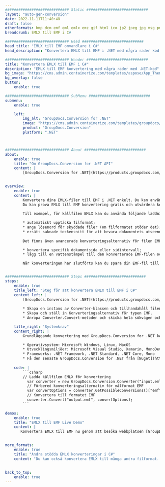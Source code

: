 ```yaml
---
############################# Static ############################
layout: "auto-gen-conversion"
date: 2022-11-11T11:40:48
draft: false
otherformats: bmp dcm emf eml emlx emz gif html ico jp2 jpeg jpg msg png psb psd svg svgz tga tif tiff webp wmf wmz
breadcrumb: EMLX till EMF i C#

############################# Head ############################
head_title: "EMLX till EMF omvandlare i C#"
head_description: "Konvertera EMLX till EMF i .NET med några rader kod. Använd GroupDocs Document Conversion API för att konvertera över 160 filformat."

############################# Header ############################
title: "Konvertera EMLX till EMF i C#"
description: "EMLX till EMF konvertering med några rader med .NET-kod"
bg_image: "https://cms.admin.containerize.com/templates/aspose/App_Themes/V3/images/bg/header1.png"
bg_overlay: false
button:
    enable: true

############################# SubMenu ############################
submenu:
    enable: true

    left:
        img_alt: "GroupDocs.Conversion for .NET"
        image: "https://cms.admin.containerize.com/templates/groupdocs/images/product-logos/90x90-noborder/groupdocs-conversion-net.png"
        product: "GroupDocs.Conversion"
        platform: ".NET"



############################# About ############################
about:
    enable: true
    title: "Om GroupDocs.Conversion for .NET API"
    content: |
        [GroupDocs.Conversion for .NET](https://products.groupdocs.com/conversion/net/) kan användas för att konvertera Microsoft Word, Excel, PowerPoint, PDF, Visio och andra format. GroupDocs.Conversion är ett fristående API som är lämpligt för back-end och interna system där hög prestanda krävs. Det beror inte på någon programvara som Microsoft eller Open Office.
    

overview:
    enable: true
    content: |
        Konvertera dina EMLX-filer till EMF i .NET enkelt. Du kan använda bara ett par C# kodrader i valfri plattform som du vill, som - Windows, Linux, macOS.
        Du kan prova EMLX till EMF konvertering gratis och utvärdera konverteringsresultatens kvalitet. Tillsammans med enkla filkonverteringsscenarier kan du prova mer avancerade alternativ för att ladda källfilen EMLX och för att spara resultatet EMF. 
        
        Till exempel, för källfilen EMLX kan du använda följande laddningsalternativ:

        * automatiskt upptäcka filformat;
        * ange lösenord för skyddade filer (om filformatet stöder det);
        * ersätt saknade teckensnitt för att bevara dokumentets utseende.
        
        Det finns även avancerade konverteringsalternativ för filen EMF:

        * konvertera specifik dokumentsida eller sidintervall;
        * lägg till en vattenstämpel till den konverterade EMF-filen och många fler.

        När konverteringen har slutförts kan du spara din EMF-fil till den lokala filsökvägen eller någon tredje parts lagring som FTP, Amazon S3, Google Drive, Dropbox etc. Observera - för att konvertera EMLX till {{ TO}} det finns inget behov av någon ytterligare programvara installerad - som MS Office, Open Office, Adobe Acrobat Reader etc.


############################# Steps ############################
steps:
    enable: true
    title_left: "Steg för att konvertera EMLX till EMF i C#"
    content_left: |
        [GroupDocs.Conversion for .NET](https://products.groupdocs.com/conversion/net/) gör det enkelt för utvecklare att konvertera en EMLX-fil till EMF med några rader kod.
        
        * Skapa en instans av Converter-klassen och tillhandahåll filen EMLX med den fullständiga sökvägen
        * Skapa och ställ in Konverteringsalternativ för typen EMF.
        * Anropa Converter.Convert-metoden och skicka hela sökvägen och formatet (EMF) som en parameter

    title_right: "Systemkrav"
    content_right: |
        Grundläggande konvertering med GroupDocs.Conversion for .NET kan göras med bara några enkla steg. Våra API:er stöds på alla större plattformar och operativsystem. Innan du kör koden nedan, se till att du har följande förutsättningar installerade på ditt system.

        * Operativsystem: Microsoft Windows, Linux, MacOS
        * Utvecklingsmiljöer: Microsoft Visual Studio, Xamarin, MonoDevelop
        * Frameworks: .NET Framework, .NET Standard, .NET Core, Mono
        * Få den senaste GroupDocs.Conversion for .NET från [Nuget](https://www.nuget.org/packages/groupdocs.conversion)
         
    code: |
        ```csharp    
        // Ladda källfilen EMLX för konvertering
          var converter = new GroupDocs.Conversion.Converter("input.emlx");
          // Förbered konverteringsalternativ för målformat EMF
          var convertOptions = converter.GetPossibleConversions()["emf"].ConvertOptions;
          // Konvertera till formatet EMF
          converter.Convert("output.emf", convertOptions);
        ```

demos:
    enable: true
    title: "EMLX till EMF Live Demo"
    content: |
       Konvertera EMLX till EMF nu genom att besöka webbplatsen [GroupDocs.Conversion App](https://products.groupdocs.app/conversion/family). Onlinedemo har följande fördelar
          

more_formats:
    enable: true
    title: "Andra stödda EMLX konverteringar i C#"
    content: "Du kan också konvertera EMLX till många andra filformat. Se listan nedan."
       
       
back_to_top:
    enable: true
---
```

